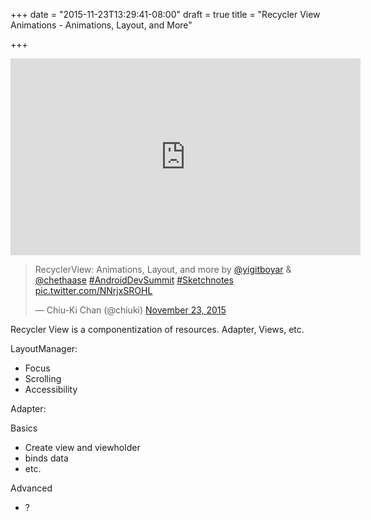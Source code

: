 +++
date = "2015-11-23T13:29:41-08:00"
draft = true
title = "Recycler View Animations - Animations, Layout, and More"

+++

<iframe width="560" height="315" src="https://www.youtube.com/embed/imsr8NrIAMs" frameborder="0" allowfullscreen></iframe>

<blockquote class="twitter-tweet" lang="en"><p lang="en" dir="ltr">RecyclerView: Animations, Layout, and more by <a href="https://twitter.com/yigitboyar">@yigitboyar</a> &amp; <a href="https://twitter.com/chethaase">@chethaase</a> <a href="https://twitter.com/hashtag/AndroidDevSummit?src=hash">#AndroidDevSummit</a> <a href="https://twitter.com/hashtag/Sketchnotes?src=hash">#Sketchnotes</a> <a href="https://t.co/NNrjxSROHL">pic.twitter.com/NNrjxSROHL</a></p>&mdash; Chiu-Ki Chan (@chiuki) <a href="https://twitter.com/chiuki/status/668925866554994688">November 23, 2015</a></blockquote>
<script async src="//platform.twitter.com/widgets.js" charset="utf-8"></script>

Recycler View is a componentization of resources. Adapter, Views, etc.

LayoutManager:

* Focus
* Scrolling
* Accessibility

Adapter:

Basics
* Create view and viewholder
* binds data
* etc.

Advanced
* ?
